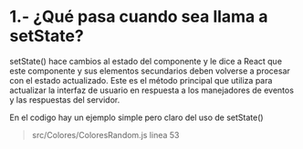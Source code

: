 
# 1.- ¿Qué pasa cuando sea llama a setState?

setState() hace cambios al estado del componente y le dice a React que este componente y sus elementos secundarios deben volverse a procesar con el estado actualizado. Este es el método principal que utiliza para actualizar la interfaz de usuario en respuesta a los manejadores de eventos y las respuestas del servidor.

En el codigo hay un ejemplo simple pero claro del uso de setState()

> src/Colores/ColoresRandom.js linea 53